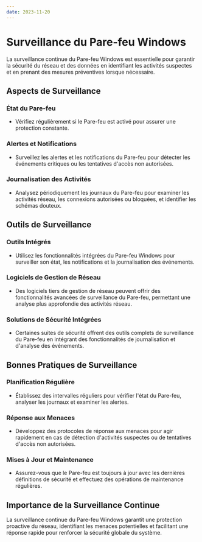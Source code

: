 ```yaml
---
date: 2023-11-20
---
```

# Surveillance du Pare-feu Windows

La surveillance continue du Pare-feu Windows est essentielle pour garantir la sécurité du réseau et des données en identifiant les activités suspectes et en prenant des mesures préventives lorsque nécessaire.

## Aspects de Surveillance

### État du Pare-feu
- Vérifiez régulièrement si le Pare-feu est activé pour assurer une protection constante.

### Alertes et Notifications
- Surveillez les alertes et les notifications du Pare-feu pour détecter les événements critiques ou les tentatives d'accès non autorisées.

### Journalisation des Activités
- Analysez périodiquement les journaux du Pare-feu pour examiner les activités réseau, les connexions autorisées ou bloquées, et identifier les schémas douteux.

## Outils de Surveillance

### Outils Intégrés
- Utilisez les fonctionnalités intégrées du Pare-feu Windows pour surveiller son état, les notifications et la journalisation des événements.

### Logiciels de Gestion de Réseau
- Des logiciels tiers de gestion de réseau peuvent offrir des fonctionnalités avancées de surveillance du Pare-feu, permettant une analyse plus approfondie des activités réseau.

### Solutions de Sécurité Intégrées
- Certaines suites de sécurité offrent des outils complets de surveillance du Pare-feu en intégrant des fonctionnalités de journalisation et d'analyse des événements.

## Bonnes Pratiques de Surveillance

### Planification Régulière
- Établissez des intervalles réguliers pour vérifier l'état du Pare-feu, analyser les journaux et examiner les alertes.

### Réponse aux Menaces
- Développez des protocoles de réponse aux menaces pour agir rapidement en cas de détection d'activités suspectes ou de tentatives d'accès non autorisées.

### Mises à Jour et Maintenance
- Assurez-vous que le Pare-feu est toujours à jour avec les dernières définitions de sécurité et effectuez des opérations de maintenance régulières.

## Importance de la Surveillance Continue
La surveillance continue du Pare-feu Windows garantit une protection proactive du réseau, identifiant les menaces potentielles et facilitant une réponse rapide pour renforcer la sécurité globale du système.
